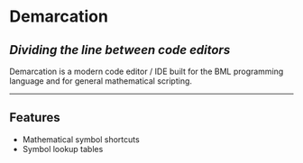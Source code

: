 # Demarcation

## _Dividing the line between code editors_

Demarcation is a modern code editor / IDE built for the BML programming language and for general mathematical scripting.

---

## Features

- Mathematical symbol shortcuts
- Symbol lookup tables
